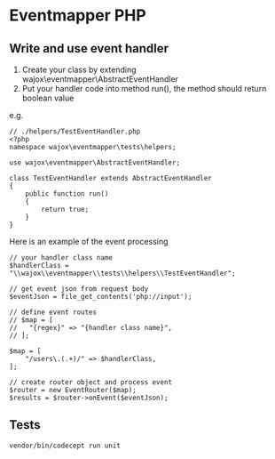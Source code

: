 # Eventmapper PHP

## Write and use event handler
1. Create your class by extending wajox\eventmapper\AbstractEventHandler
2. Put your handler code into method run(), the method should return boolean value

e.g.
```
// ./helpers/TestEventHandler.php
<?php
namespace wajox\eventmapper\tests\helpers;

use wajox\eventmapper\AbstractEventHandler;

class TestEventHandler extends AbstractEventHandler
{
    public function run()
    {
        return true;
    }
}
```
Here is an example of the event processing

```
// your handler class name
$handlerClass = "\\wajox\\eventmapper\\tests\\helpers\\TestEventHandler";

// get event json from request body
$eventJson = file_get_contents('php://input');

// define event routes
// $map = [
//   "{regex}" => "{handler class name}",
// ];

$map = [
    "/users\.(.+)/" => $handlerClass,
];

// create router object and process event
$router = new EventRouter($map);
$results = $router->onEvent($eventJson);
```

## Tests
```
vendor/bin/codecept run unit
```